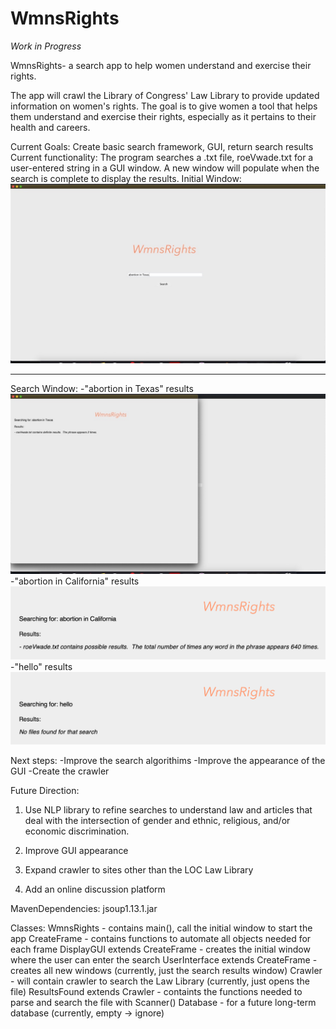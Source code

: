 # WmnsRights

*Work in Progress*
  
WmnsRights- a search app to help women understand and exercise their rights.              

The app  will crawl the Library of Congress' Law Library to provide updated information on women's rights. The goal is to give women a tool that helps them understand and exercise their rights, especially as it pertains to their health and careers.

Current Goals: Create basic search framework, GUI, return search results
Current functionality: The program searches a .txt file, roeVwade.txt for a user-entered string in a GUI window. A new window will populate when the search is complete to display the results. 
Initial Window: 
![](src/src/initialWindow.jpg)
******************************
Search Window:
 -"abortion in Texas" results
![](src/src/texasSearchRe.jpg)
 -"abortion in California" results
![](src/src/caliSearchRe.jpg)
 -"hello" results
![](src/src/helloSearchRe.jpg)

Next steps: -Improve the search algorithims
            -Improve the appearance of the GUI
            -Create the crawler

Future Direction: 

1. Use NLP library to refine searches to understand law and articles that deal with the intersection of gender and ethnic, religious, and/or economic discrimination.

2. Improve GUI appearance

3. Expand crawler to sites other than the LOC Law Library

4. Add an online discussion platform

MavenDependencies: jsoup1.13.1.jar

Classes:
  WmnsRights - contains main(), call the initial window to start the app
  CreateFrame - contains functions to automate all objects needed for each frame
  DisplayGUI extends CreateFrame - creates the initial window where the user can enter the search
  UserInterface extends CreateFrame - creates all new windows (currently, just the search results window)
  Crawler - will contain crawler to search the Law Library (currently, just opens the file)
  ResultsFound extends Crawler - containts the functions needed to parse and search the file with Scanner()
  Database - for a future long-term database (currently, empty -> ignore)
